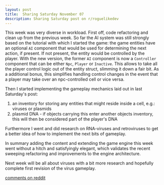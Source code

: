 ```yaml
---
layout: post
title:  Sharing Saturday November 07
description: Sharing Saturday post on r/roguelikedev
---
```


This week was very diverse in workload. First off, code refactoring and clean up from the previous week. So far the AI system was still strongly based on the tutorial with which I started the game: the game entities have an optional `AI` component that would be used for determining the next action, if present. If not present, the entity would be controlled by the player. With the new version, the former `AI` component is now a `Controller` component that can be either `Npc`, `Player` or `Inactive`. This allows to take all the player control logic out of the entity struct, slimming it down a fair bit. As a additional bonus, this simplifies handling control changes in the event that a player may take over an npc-controlled cell or vice versa.

Then I started implementing the gameplay mechanics laid out in last Saturday's post:

1. an inventory for storing any entities that might reside inside a cell, e.g.: viruses or plasmids
2. plasmid DNA - if objects carrying this enter another objects inventory, this will then be considered part of the player's DNA

Furthermore I went and did research on RNA-viruses and retroviruses to get a better idea of how to implement the next bits of gameplay.

In summary adding the content and extending the game engine this week went without a hitch and satisfyingly elegant, which validates the recent sweeping refactoring and improvements to the engine architecture.

Next week will be all about viruses with a bit more research and hopefully complete first revision of the virus gameplay.

[comments on reddit](https://www.reddit.com/r/roguelikedev/comments/jpgiog/sharing_saturday_336/)